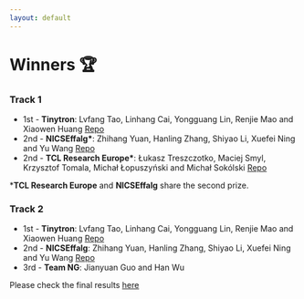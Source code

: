 ```yaml
---
layout: default
---
```


# Winners 🏆

### Track 1
* 1st - <b>Tinytron</b>: Lvfang Tao, Linhang Cai, Yongguang Lin, Renjie Mao and Xiaowen Huang [Repo](https://github.com/Tinytron/edge-llms-challenge-final-submission)
* 2nd - <b>NICSEffalg*</b>: Zhihang Yuan, Hanling Zhang, Shiyao Li, Xuefei Ning and Yu Wang [Repo](https://github.com/Probe100/EdgeDeviceLLMCompetition-NEffalg-Track1) 
* 2nd -  <b>TCL Research Europe*</b>: Łukasz Treszczotko, Maciej Smyl, Krzysztof Tomala, Michał Łopuszyński and Michał Sokólski [Repo](https://github.com/TCLResearchEurope/EdgeLLMCompressionChallenge)

*<b>TCL Research Europe</b> and <b>NICSEffalg</b> share the second prize.

### Track 2
* 1st - <b>Tinytron</b>: Lvfang Tao, Linhang Cai, Yongguang Lin, Renjie Mao and Xiaowen Huang [Repo](https://github.com/Tinytron/edge-llms-challenge-final-submission)
* 2nd - <b>NICSEffalg</b>: Zhihang Yuan, Hanling Zhang, Shiyao Li, Xuefei Ning and Yu Wang [Repo](https://github.com/Probe100/EdgeDeviceLLMCompetition-NEffalg-Track1)
* 3rd - <b>Team NG</b>: Jianyuan Guo and Han Wu

Please check the final results [here](https://docs.google.com/spreadsheets/d/1Z8lB7ryalf5vTHQuVZQcLvLlPnDP-FLBSwQoqI2kIiE/edit?usp=sharing)

